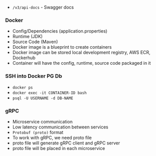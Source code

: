 - `/v3/api-docs` - Swagger docs

### Docker
- Config/Dependencies (application.properties)
- Runtime (JDK)
- Source Code (Maven)
- Docker image is a blueprint to create containers
- Docker image can be stored local development registry, AWS ECR, Dockerhub
- Container will have the config, runtime, source code packaged in it

### SSH into Docker PG Db
- `docker ps`
- `docker exec -it CONTAINER-ID bash`
- `psql -U USERNAME -d DB-NAME`

### gRPC
- Microservice communication
- Low latency communication between services
- `Protobuf (proto)` format
- To work with gRPC, we need proto file
- proto file will generate gRPC client and gRPC server
- proto file will be placed in each microservice